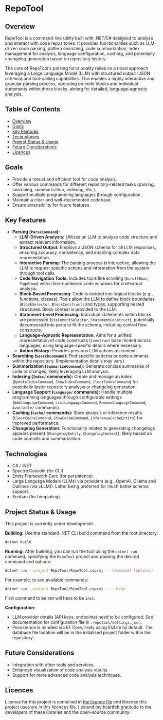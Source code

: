 # RepoTool

## Overview

RepoTool is a command-line utility built with .NET/C# designed to analyze and interact with code repositories. It provides functionalities such as LLM-driven code parsing, pattern searching, code summarization, index management for analysis, language configuration, caching, and potentially changelog generation based on repository history.

The core of RepoTool's parsing functionality relies on a novel approach leveraging a Large Language Model (LLM) with structured output (JSON schema) and tool-calling capabilities. This enables a highly interactive and granular parsing process, operating on code blocks and individual statements within those blocks, aiming for detailed, language-agnostic analysis.

## Table of Contents
- [Overview](#overview)
- [Goals](#goals)
- [Key Features](#key-features)
- [Technologies](#technologies)
- [Project Status & Usage](#project-status--usage)
- [Future Considerations](#future-considerations)
- [Licences](#licences)

## Goals

- Provide a robust and efficient tool for code analysis.
- Offer various commands for different repository-related tasks (parsing, searching, summarization, indexing, etc.).
- Support multiple programming languages through configuration.
- Maintain a clear and well-documented codebase.
- Ensure extensibility for future features.

## Key Features

- **Parsing (`ParseCommand`):**
    - **LLM-Driven Analysis:** Utilizes an LLM to analyze code structure and extract relevant information.
    - **Structured Output:** Employs a JSON schema for all LLM responses, ensuring accuracy, consistency, and enabling complex data representation.
    - **Interactive Parsing:** The parsing process is interactive, allowing the LLM to request specific actions and information from the system through tool calls.
    - **Code Navigation Tools:** Includes tools like scrolling (`ScrollDown`, `PageDown`) within line-numbered code windows for contextual analysis.
    - **Block-Based Processing:** Code is divided into logical blocks (e.g., functions, classes). Tools allow the LLM to define block boundaries (`BlockSelector`, `BlockConstruct`) and types, supporting nested structures. Block context is provided to the LLM.
    - **Statement-Level Processing:** Individual statements within blocks are processed (`StatementSelector`, `StatementConstruct`), potentially decomposed into parts to fit the schema, including control flow constructs.
    - **Language-Agnostic Representation:** Aims for a unified representation of code constructs (`Construct` base model) across languages, using language-specific details where necessary.
    - **Action History:** Provides previous LLM actions as context.
- **Searching (`SearchCommand`):** Find specific patterns or code elements within the repository. (Implementation details may vary).
- **Summarization (`SummarizeCommand`):** Generate concise summaries of code or changes, likely leveraging LLM analysis.
- **Indexing (`Index/` commands):** Create and manage an index (`UpdateIndexCommand`, `ShowIndexCommand`, `ClearIndexCommand`) for potentially faster repository analysis or changelog generation.
- **Language Support (`Language/` commands):** Handle multiple programming languages through configurable settings (`AddLanguageCommand`, `ListLanguageCommand`, `RemoveLanguageCommand`, `Available/` commands).
- **Caching (`Cache/` commands):** Store analysis or inference results (`ClearCacheCommand`, `ShowCacheCommand`, `InferenceCacheEntity`) for improved performance.
- **Changelog Generation:** Functionality related to generating changelogs appears present (`ChangelogEntity`, `ChangelogContext`), likely based on code commits and summarization.

## Technologies

- C# / .NET
- Spectre.Console (for CLI)
- Entity Framework Core (for persistence)
- Large Language Models (LLMs) via providers (e.g., OpenAI, Ollama and Outlines (via vLLM)). Latter being preferred for much better schema support.
- Scriban (for templating)

## Project Status & Usage

This project is currently under development.

**Building:**
Use the standard .NET CLI build command from the root directory:
```bash
dotnet build
```

**Running:**
After building, you can run the tool using the `dotnet run` command, specifying the `RepoTool` project and passing the desired command and options:
```bash
dotnet run --project RepoTool/RepoTool.csproj -- [command] [options]
```
For example, to see available commands:
```bash
dotnet run --project RepoTool/RepoTool.csproj -- --help
```

First command to be ran will have to be `init`.

**Configuration:**
- LLM provider details (API keys, endpoints) need to be configured. See documentation for configuration file in `.repotool/settings.json`.
- Persistence is handled via EF Core, likely using SQLite by default. The database file location will be in the initialised project folder within the repository.

## Future Considerations

- Integration with other tools and services.
- Enhanced visualization of code analysis results.
- Support for more advanced code analysis techniques.

## Licences

Licence for this project is contained in [the licence file](LICENCE) and libraries this project uses are in [this licences file](LICENCES.md). I extend my heartfelt gratitude to the developers of these libraries and the open-source community.
